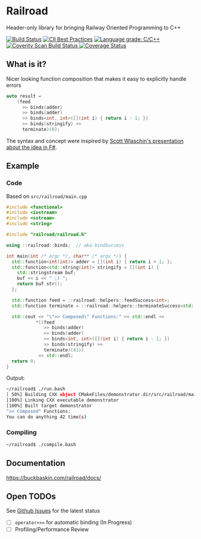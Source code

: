 # Railroad

Header-only library for bringing Railway Oriented Programming to C++

[![Build Status](https://travis-ci.com/buckbaskin/railroad.svg?branch=master)](https://travis-ci.com/buckbaskin/railroad)
[![CII Best Practices](https://bestpractices.coreinfrastructure.org/projects/3427/badge)](https://bestpractices.coreinfrastructure.org/projects/3427)
[![Language grade: C/C++](https://img.shields.io/lgtm/grade/cpp/g/buckbaskin/railroad.svg?logo=lgtm&logoWidth=18)](https://lgtm.com/projects/g/buckbaskin/railroad/context:cpp)
<a href="https://scan.coverity.com/projects/buckbaskin-railroad">
  <img alt="Coverity Scan Build Status"
       src="https://scan.coverity.com/projects/19893/badge.svg"/>
</a>
[![Coverage Status](https://coveralls.io/repos/github/buckbaskin/railroad/badge.svg?branch=master)](https://coveralls.io/github/buckbaskin/railroad?branch=master)

## What is it?

Nicer looking function composition that makes it easy to explicitly handle errors

```C++
auto result =
    (feed
      >> binds(adder)
      >> binds(adder)
      >> binds<int, int>([](int i) { return i - 1; })
      >> binds(stringify) >>
      terminate)(0);
```

The syntax and concept were inspired by [Scott Wlaschin's presentation about the idea in F#](https://fsharpforfunandprofit.com/rop/).

## Example

### Code

Based on `src/railroad/main.cpp`

```C++
#include <functional>
#include <iostream>
#include <sstream>
#include <string>

#include "railroad/railroad.h"

using ::railroad::binds;  // aka bindSuccess

int main(int /* argc */, char** /* argv */) {
  std::function<int(int)> adder = [](int i) { return i + 1; };
  std::function<std::string(int)> stringify = [](int i) {
    std::stringstream buf;
    buf << i << " ;) ";
    return buf.str();
  };

  std::function feed = ::railroad::helpers::feedSuccess<int>;
  std::function terminate = ::railroad::helpers::terminateSuccess<std::string>;

  std::cout << "\">> Composed\" Functions:" << std::endl <<
           *((feed
              >> binds(adder)
              >> binds(adder)
              >> binds<int, int>([](int i) { return i - 1; })
              >> binds(stringify) >>
              terminate)(41))
            << std::endl;
  return 0;
}
```

Output:

```bash
~/railroad$ ./run.bash
[ 50%] Building CXX object CMakeFiles/demonstrator.dir/src/railroad/main.cpp.o
[100%] Linking CXX executable demonstrator
[100%] Built target demonstrator
">> Composed" Functions:
You can do anything 42 time(s)
```

### Compiling

```bash
~/railroad$ ./compile.bash
```

## Documentation

https://buckbaskin.com/railroad/docs/

## Open TODOs

See [Github Issues](https://github.com/buckbaskin/railroad/issues) for the latest status

- [ ] `operator>>=` for automatic binding (In Progress)
- [ ] Profiling/Performance Review
